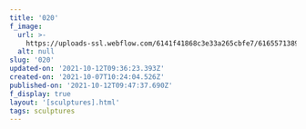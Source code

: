 ```yaml
---
title: '020'
f_image:
  url: >-
    https://uploads-ssl.webflow.com/6141f41868c3e33a265cbfe7/616557138996ceeb15fd5f31_020.jpg
  alt: null
slug: '020'
updated-on: '2021-10-12T09:36:23.393Z'
created-on: '2021-10-07T10:24:04.526Z'
published-on: '2021-10-12T09:47:37.690Z'
f_display: true
layout: '[sculptures].html'
tags: sculptures
---
```



